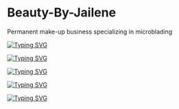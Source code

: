 # Beauty-By-Jailene
Permanent make-up business 
specializing in microblading


[![Typing SVG](https://readme-typing-svg.demolab.com/?lines=Developer+Meroni;Delegations;RegistrationPage+Calendar+FunctionalLinks+Routes+SearchBar+Mongo+Deployment)
](https://git.io/typing-svg)

[![Typing SVG](https://readme-typing-svg.demolab.com/?lines=Developer+Karlie;Delegations;Controllers+SearchBar+Mongo+Deployment+LoginForm)
](https://git.io/typing-svg)

[![Typing SVG](https://readme-typing-svg.demolab.com/?lines=Developer+Tara;Delegations;Models+ImageCSS+Mongo+Deployment+Routes+Styling)
](https://git.io/typing-svg)

[![Typing SVG](https://readme-typing-svg.demolab.com/?lines=Developer+Victor;Delegations;Models+Place+HeaderCSS+Styling)](https://git.io/typing-svg)

[![Typing SVG](https://readme-typing-svg.demolab.com/?lines=Developer+Alejandro;Delegations;Models+User+LoginCSS+IndexCSS+Styling)](https://git.io/typing-svg)

